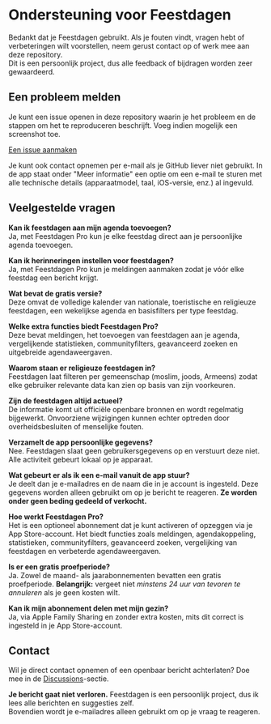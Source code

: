 # Ondersteuning voor Feestdagen  

Bedankt dat je Feestdagen gebruikt. Als je fouten vindt, vragen hebt of verbeteringen wilt voorstellen, neem gerust contact op of werk mee aan deze repository.  
Dit is een persoonlijk project, dus alle feedback of bijdragen worden zeer gewaardeerd.  

## Een probleem melden  

Je kunt een issue openen in deze repository waarin je het probleem en de stappen om het te reproduceren beschrijft. Voeg indien mogelijk een screenshot toe.  

[Een issue aanmaken](https://github.com/lucasditomase/feriados/issues/new?title=Problem%20with%20Feestdagen%20App&body=Describe%20the%20issue%20you%E2%80%99re%20experiencing%20below%3A%0A%0A-%20Device%3A%20%0A-%20iOS%20version%3A%20%0A-%20App%20version%3A%20%0A-%20Steps%20to%20reproduce%3A%0A%0A(Optional)%20Attach%20a%20screenshot%20or%20recording%20if%20you%20can.)  

Je kunt ook contact opnemen per e-mail als je GitHub liever niet gebruikt. In de app staat onder "Meer informatie" een optie om een e-mail te sturen met alle technische details (apparaatmodel, taal, iOS-versie, enz.) al ingevuld.  

## Veelgestelde vragen  

**Kan ik feestdagen aan mijn agenda toevoegen?**  
Ja, met Feestdagen Pro kun je elke feestdag direct aan je persoonlijke agenda toevoegen.  

**Kan ik herinneringen instellen voor feestdagen?**  
Ja, met Feestdagen Pro kun je meldingen aanmaken zodat je vóór elke feestdag een bericht krijgt.  

**Wat bevat de gratis versie?**  
Deze omvat de volledige kalender van nationale, toeristische en religieuze feestdagen, een wekelijkse agenda en basisfilters per type feestdag.  

**Welke extra functies biedt Feestdagen Pro?**  
Deze bevat meldingen, het toevoegen van feestdagen aan je agenda, vergelijkende statistieken, communityfilters, geavanceerd zoeken en uitgebreide agendaweergaven.  

**Waarom staan er religieuze feestdagen in?**  
Feestdagen laat filteren per gemeenschap (moslim, joods, Armeens) zodat elke gebruiker relevante data kan zien op basis van zijn voorkeuren.  

**Zijn de feestdagen altijd actueel?**  
De informatie komt uit officiële openbare bronnen en wordt regelmatig bijgewerkt. Onvoorziene wijzigingen kunnen echter optreden door overheidsbesluiten of menselijke fouten.  

**Verzamelt de app persoonlijke gegevens?**  
Nee. Feestdagen slaat geen gebruikersgegevens op en verstuurt deze niet. Alle activiteit gebeurt lokaal op je apparaat.  

**Wat gebeurt er als ik een e-mail vanuit de app stuur?**  
Je deelt dan je e-mailadres en de naam die in je account is ingesteld. Deze gegevens worden alleen gebruikt om op je bericht te reageren. **Ze worden onder geen beding gedeeld of verkocht.**  

**Hoe werkt Feestdagen Pro?**  
Het is een optioneel abonnement dat je kunt activeren of opzeggen via je App Store-account. Het biedt functies zoals meldingen, agendakoppeling, statistieken, communityfilters, geavanceerd zoeken, vergelijking van feestdagen en verbeterde agendaweergaven.  

**Is er een gratis proefperiode?**  
Ja. Zowel de maand- als jaarabonnementen bevatten een gratis proefperiode. **Belangrijk:** vergeet niet *minstens 24 uur van tevoren te annuleren* als je geen kosten wilt.  

**Kan ik mijn abonnement delen met mijn gezin?**  
Ja, via Apple Family Sharing en zonder extra kosten, mits dit correct is ingesteld in je App Store-account.  

## Contact  

Wil je direct contact opnemen of een openbaar bericht achterlaten? Doe mee in de [Discussions](https://github.com/lucasditomase/feriados/discussions)-sectie.  

**Je bericht gaat niet verloren.** Feestdagen is een persoonlijk project, dus ik lees alle berichten en suggesties zelf.  
Bovendien wordt je e-mailadres alleen gebruikt om op je vraag te reageren.  
